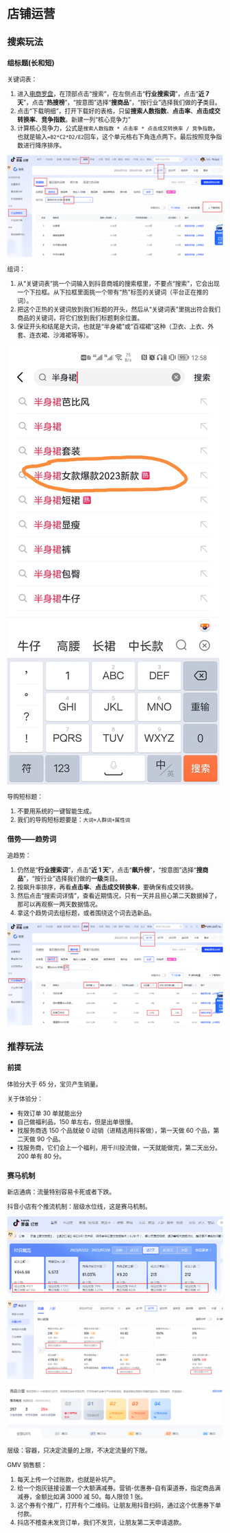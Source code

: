 # 店铺运营

## 搜索玩法

### 组标题(长和短)

关键词表：

1. 进入[电商罗盘](https://compass.jinritemai.com/shop)，在顶部点击“搜索”，在左侧点击“**行业搜索词**”，点击“**近 7 天**”，点击“**热搜榜**”，“按意图”选择“**搜商品**”，“按行业”选择我们做的**子**类目。
2. 点击“下载明细”，打开下载好的表格，只留**搜索人数指数**、**点击率**、**点击成交转换率**、**竞争指数**。新建一列“核心竞争力”
3. 计算核心竞争力，公式是`搜索人数指数 * 点击率 * 点击成交转换率 / 竞争指数`，也就是输入`=B2*C2*D2/E2`回车，这个单元格右下角连点两下。最后按照竞争指数进行降序排序。

![关键词表](./img/3.店铺运营/关键词表.png)

组词：

1. 从“关键词表”挑一个词输入到抖音商城的搜索框里，不要点“搜索”，它会出现一个下拉框。从下拉框里面挑一个带有“热”标签的关键词（平台正在推的词）。
2. 把这个正热的关键词放到我们标题的开头，然后从“关键词表”里挑出符合我们商品的关键词，将它们放到我们标题剩余位置。
3. 保证开头和结尾是大词，也就是“半身裙”或“百褶裙”这种（卫衣、上衣、外套、连衣裙、沙滩裙等等）。

![倾斜词](./img/3.店铺运营/倾斜词.jpg)

导购短标题：

1. 不要用系统的一键智能生成。
2. 我们的导购短标题要是：`大词+人群词+属性词`

### 借势——趋势词

追趋势：

1. 仍然是“**行业搜索词**”，点击“**近 1 天**”，点击“**飙升榜**”，“按意图”选择“**搜商品**”，“按行业”选择我们做的**一级**类目。
2. 按飙升率排序，再看**点击率**、**点击成交转换率**，要确保有成交转换。
3. 然后点击“搜索词详情”，查看近期情况，只有一天并且担心第二天数据掉了，那可以再观察一两天数据情况。
4. 拿这个趋势词去组标题，或者围绕这个词去选新品。

![飙升榜](./img/3.店铺运营/飙升榜.png)

## 推荐玩法

### 前提

体验分大于 65 分，宝贝产生销量。

关于体验分：

- 有效订单 30 单就能出分
- 自己做福利品，150 单左右，但是出单很慢。
- 找服务商选 150 个品就破 0 动销（进精选用抖客做），第一天做 60 个品，第二天做 90 个品。
- 找服务商，它们会上一个福利，用千川投流做，一天就能做完，第二天出分。200 单有 80 分。

### 赛马机制

新店通病：流量特别容易卡死或者下跌。

抖音小店有个推流机制：层级水位线，这是赛马机制。

![层级水位线](./img/3.店铺运营/层级水位线.png)

![层级水位线2](./img/3.店铺运营/层级水位线2.png)

![商品分层](./img/3.店铺运营/商品分层.png)

层级：容器，只决定流量的上限，不决定流量的下限。

GMV 销售额：

1. 每天上传一个过账款，也就是补坑产。
2. 给一个炮灰链接设置一个大额满减券。营销-优惠券-自有渠道券，指定商品满减券，金额比如满 3000 减 50。每人限领 1 张。
3. 这个券有个推广，打开有个二维码。让朋友用抖音扫码，通过这个优惠券下单付款。
4. 抖店不稽查未发货订单，我们不发货，让朋友第二天申请退款。
